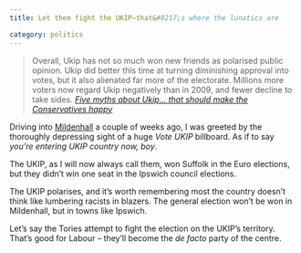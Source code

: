 ```yaml
---
title: Let them fight the UKIP—that&#8217;s where the lunatics are

category: politics
---
```


> Overall, Ukip has not so much won new friends as polarised public opinion. Ukip did better this time at turning diminishing approval into votes, but it also alienated far more of the electorate. Millions more voters now regard Ukip negatively than in 2009, and fewer decline to take sides. <cite><a href="http://www.theguardian.com/commentisfree/2014/jun/02/five-myths-ukip-conservatives-farage-newark">Five myths about Ukip… that should make the Conservatives happy</a></cite>

Driving into [Mildenhall][1] a couple of weeks ago, I was greeted by the thoroughly depressing sight of a huge *Vote UKIP* billboard. As if to say *you’re entering UKIP country now, boy*.

The UKIP, as I will now always call them, won Suffolk in the Euro elections, but they didn’t win one seat in the Ipswich council elections.

The UKIP polarises, and it’s worth remembering most the country doesn’t think like lumbering racists in blazers. The general election won’t be won in Mildenhall, but in towns like Ipswich.

Let’s say the Tories attempt to fight the election on the UKIP’s territory. That’s good for Labour – they&#8217;ll become the *de facto* party of the centre.

 [1]: http://en.wikipedia.org/wiki/Mildenhall,_Suffolk
